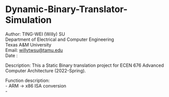 # Dynamic-Binary-Translator-Simulation
 
Author: TING-WEI (Willy) SU \
Department of Electrical and Computer Engineering \
Texas A&M University \
Email: willytwsu@tamu.edu \
Date  :  

Description: This a Static Binary translation project for ECEN 676 Advanced Computer Architecture (2022-Spring).

Function description: \
    - ARM -> x86 ISA conversion\
    - 

 
